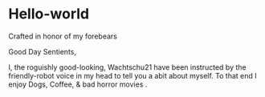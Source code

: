 # Hello-world
Crafted in honor of my forebears

Good Day Sentients,

I, the roguishly good-looking, Wachtschu21 have been instructed by the friendly-robot voice in my head to tell you a abit about myself.  To that end I enjoy Dogs, Coffee, & bad horror movies <fin>.
